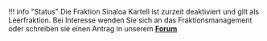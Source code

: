 !!! info "Status"
    Die Fraktion Sinaloa Kartell ist zurzeit deaktiviert und gilt als Leerfraktion.
   Bei Interesse wenden Sie sich an das Fraktionsmanagement oder schreiben sie einen Antrag in unserem **[Forum](https://germanrp.eu/forum/index.php?board/188-fraktion-vorschlagen/)**
